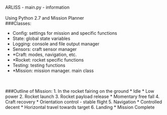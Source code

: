 ARLISS - main.py - information <br />
<br />
Using Python 2.7 and Mission Planner
<br />
###Classes:
- Config: settings for mission and specific functions
- State: global state variables
- Logging: console and file output manager
- Sensors: craft sensor manager
- *Craft: modes, navigation, etc.
- *Rocket: rocket specific functions
- Testing: testing functions
- *Mission: mission manager.  main class
<br />
<br />
###Outline of Mission:
1. In the rocket fairing on the ground
	* Idle
	* Low power
2. Rocket launch
3. Rocket payload release
	* Momentary free fall
4. Craft recovery
	* Orientation control - stable flight
5. Navigation
	* Controlled decent
	* Horizontal travel towards target
6. Landing
	* Mission Complete